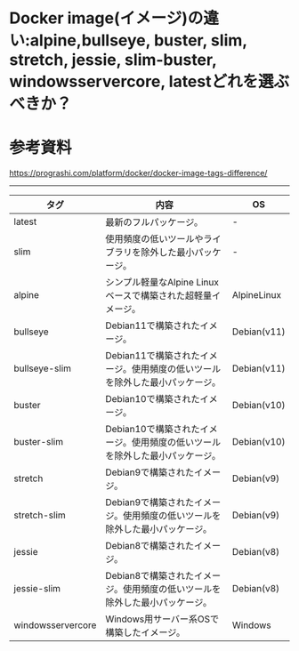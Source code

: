 # Docker image(イメージ)の違い:alpine,bullseye, buster, slim, stretch, jessie, slim-buster, windowsservercore, latestどれを選ぶべきか？


# 参考資料

https://prograshi.com/platform/docker/docker-image-tags-difference/

---



|タグ|内容|OS|
|---|---|---|
|latest|最新のフルパッケージ。| - |	
|slim|使用頻度の低いツールやライブラリを除外した最小パッケージ。	| - |
|alpine|シンプル軽量なAlpine Linuxベースで構築された超軽量イメージ。| AlpineLinux |
|bullseye|Debian11で構築されたイメージ。|Debian(v11)|
|bullseye-slim|Debian11で構築されたイメージ。使用頻度の低いツールを除外した最小パッケージ。|Debian(v11)|
|buster|Debian10で構築されたイメージ。|Debian(v10)|
|buster-slim|Debian10で構築されたイメージ。使用頻度の低いツールを除外した最小パッケージ。|Debian(v10)|
|stretch|Debian9で構築されたイメージ。|Debian(v9)|
|stretch-slim|Debian9で構築されたイメージ。使用頻度の低いツールを除外した最小パッケージ。|Debian(v9)|
|jessie|Debian8で構築されたイメージ。|Debian(v8)|
|jessie-slim|Debian8で構築されたイメージ。使用頻度の低いツールを除外した最小パッケージ。	|Debian(v8)|
|windowsservercore|Windows用サーバー系OSで構築したイメージ。	|Windows|
